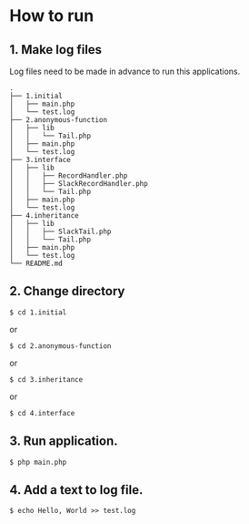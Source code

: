 # How to run

## 1. Make log files

Log files need to be made in advance to run this applications.

```
.
├── 1.initial
│   ├── main.php
│   └── test.log
├── 2.anonymous-function
│   ├── lib
│   │   └── Tail.php
│   ├── main.php
│   └── test.log
├── 3.interface
│   ├── lib
│   │   ├── RecordHandler.php
│   │   ├── SlackRecordHandler.php
│   │   └── Tail.php
│   ├── main.php
│   └── test.log
├── 4.inheritance
│   ├── lib
│   │   ├── SlackTail.php
│   │   └── Tail.php
│   ├── main.php
│   └── test.log
└── README.md

```

## 2. Change directory

```
$ cd 1.initial
```

or

```
$ cd 2.anonymous-function 
```

or 

```
$ cd 3.inheritance
```

or

```
$ cd 4.interface
```

## 3. Run application.

```
$ php main.php
```

## 4. Add a text to log file.

```
$ echo Hello, World >> test.log
```
